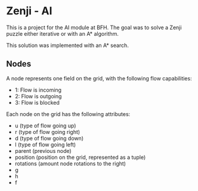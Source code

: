 # Zenji - AI

This is a project for the AI module at BFH.
The goal was to solve a Zenji puzzle either iterative or with an A* algorithm.

This solution was implemented with an A* search.

## Nodes
A node represents one field on the grid, with the following flow capabilities:
  - 1: Flow is incoming
  - 2: Flow is outgoing
  - 3: Flow is blocked

Each node on the grid has the following attributes:
  - u (type of flow going up)
  - r (type of flow going right)
  - d (type of flow going down)
  - l (type of flow going left)
  - parent (previous node)
  - position (position on the grid, represented as a tuple)
  - rotations (amount node rotations to the right)
  - g
  - h
  - f